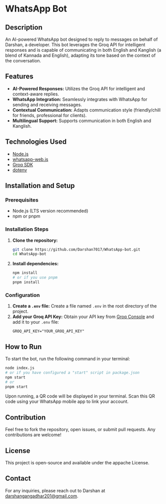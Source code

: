 # WhatsApp Bot

## Description
An AI-powered WhatsApp bot designed to reply to messages on behalf of Darshan, a developer. This bot leverages the Groq API for intelligent responses and is capable of communicating in both English and Kanglish (a blend of Kannada and English), adapting its tone based on the context of the conversation.

## Features
*   **AI-Powered Responses:** Utilizes the Groq API for intelligent and context-aware replies.
*   **WhatsApp Integration:** Seamlessly integrates with WhatsApp for sending and receiving messages.
*   **Contextual Communication:** Adapts communication style (friendly/chill for friends, professional for clients).
*   **Multilingual Support:** Supports communication in both English and Kanglish.

## Technologies Used
*   [Node.js](https://nodejs.org/)
*   [whatsapp-web.js](https://wwebjs.dev/)
*   [Groq SDK](https://console.groq.com/docs/)
*   [dotenv](https://www.npmjs.com/package/dotenv)

## Installation and Setup

### Prerequisites
*   Node.js (LTS version recommended)
*   npm or pnpm

### Installation Steps
1.  **Clone the repository:**
    ```bash
    git clone https://github.com/Darshan7017/WhatsApp-bot.git
    cd WhatsApp-bot
    ```
2.  **Install dependencies:**
    ```bash
    npm install
    # or if you use pnpm
    pnpm install
    ```

### Configuration
1.  **Create a `.env` file:**
    Create a file named `.env` in the root directory of the project.
2.  **Add your Groq API Key:**
    Obtain your API key from [Groq Console](https://console.groq.com/) and add it to your `.env` file:
    ```
    GROQ_API_KEY="YOUR_GROQ_API_KEY"
    ```

## How to Run

To start the bot, run the following command in your terminal:

```bash
node index.js
# or if you have configured a "start" script in package.json
npm start
# or
pnpm start
```

Upon running, a QR code will be displayed in your terminal. Scan this QR code using your WhatsApp mobile app to link your account.

## Contribution
Feel free to fork the repository, open issues, or submit pull requests. Any contributions are welcome!

## License
This project is open-source and available under the appache License.

## Contact
For any inquiries, please reach out to Darshan at darshangangadhar201@gmail.com.
